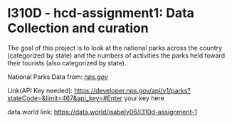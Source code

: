 # I310D - hcd-assignment1: Data Collection and curation
The goal of this project is to look at the national parks across the country (categorized by state) and the numbers of activities the parks held toward their tourists (also categorized by state).

National Parks Data from: [*nps.gov*](https://www.nps.gov/subjects/developer/api-documentation.htm#/)

Link(API Key needed): https://developer.nps.gov/api/v1/parks?stateCode=&limit=467&api_key=#Enter your key here

data.world link: https://data.world/isabely06/i310d-assignment-1
